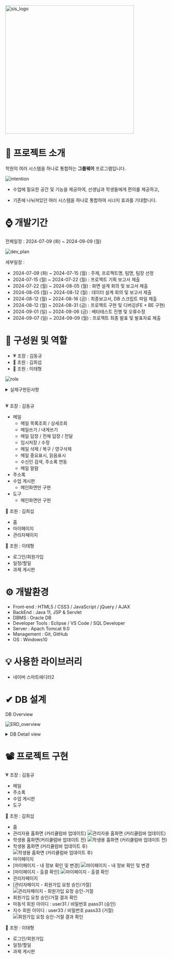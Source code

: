 <img src="https://github.com/user-attachments/assets/7297e3be-d422-40e5-9dc4-024cfcef5daf" alt="sis_logo" width="400">


# 📌 프로젝트 소개

학원의 여러 시스템을 하나로 통합하는 <b>그룹웨어</b> 프로그램입니다. 

![intention](https://github.com/user-attachments/assets/b72c6627-fd30-40e6-86ad-fae14c3897ac)

- 수업에 필요한 공간 및 기능을 제공하여, 선생님과 학생들에게 편의를 제공하고,

- 기존에 나눠져있던 여러 시스템을 하나로 통합하여 시너지 효과를 기대합니다.


# ⌚ 개발기간

전체일정 : 2024-07-09 (화) ~ 2024-09-09 (월)

![dev_plan](https://github.com/user-attachments/assets/ab93c65d-6a31-4a27-8311-93916f0396e6)

세부일정 :
- 2024-07-09 (화) ~ 2024-07-15 (월) : 주제, 프로젝트명, 팀명, 팀장 선정
- 2024-07-15 (월) ~ 2024-07-22 (월) : 프로젝트 기획 보고서 제출
- 2024-07-22 (월) ~ 2024-08-05 (월) : 화면 설계 회의 및 보고서 제출
- 2024-08-05 (월) ~ 2024-08-12 (월) : 데이터 설계 회의 및 보고서 제출
- 2024-08-12 (월) ~ 2024-08-16 (금) : 최종보고서, DB 스크립트 파일 제출
- 2024-08-12 (월) ~ 2024-08-31 (금) : 프로젝트 구현 및 디버깅(FE + BE 구현)
- 2024-09-01 (일) ~ 2024-09-06 (금) : 베타테스트 진행 및 오류수정
- 2024-09-07 (일) ~ 2024-09-09 (월) : 프로젝트 최종 발표 및 발표자료 제출


# 🌱 구성원 및 역할

- 💗 조장 : 김동규
- 💛 조원 : 김희섭
- 💙 조원 : 이태형

![role](https://github.com/user-attachments/assets/be4f9d96-f2de-4bc8-9236-95b30fa3315a)

<details>
<summary>실제구현된사항</summary>

![role_real](https://github.com/user-attachments/assets/a450bd31-ce72-493c-a083-ce8fc8dfe4ac)

</details>
<br>

💗 조장 : 김동규

- 메일
    - 메일 목록조회 / 상세조회
    - 메일쓰기 / 내게쓰기
    - 메일  답장 / 전체 답장 / 전달
    - 임시저장 / 수정
    - 메일 삭제 / 복구 / 영구삭제
    - 메일 중요표시, 읽음표시
    - 수신인 검색, 주소록 연동
    - 메일 알람
- 주소록
- 수업 게시판
    - 메인화면만 구현
- 도구
    - 메인화면만 구현

💛 조원 : 김희섭

- 홈
- 마이페이지
- 관리자페이지

💙 조원 : 이태형

- 로그인/회원가입
- 일정/할일
- 과제 게시판



# ⚙ 개발환경

- Front-end : HTML5 / CSS3 / JavaScript / jQuery / AJAX
- BackEnd : Java 11, JSP & Servlet
- DBMS : Oracle DB
- Developer Tools : Eclipse / VS Code / SQL Developer
- Server : Apach Tomcat 9.0
- Management : Git, GitHub
- OS : Windows10


# 💡 사용한 라이브러리

- 네이버 스마트에디터2


# ✔ DB 설계

DB Overview

![ERD_overview](https://github.com/user-attachments/assets/4723f86c-68f7-4c5c-a52f-6d0311a8f30f)


<details>
<summary>DB Detail view</summary>

![ERD_detail](https://github.com/user-attachments/assets/77283b65-e7ff-434f-9d76-62761f8c4609)

</details>




# 📽 프로젝트 구현

💗 조장 : 김동규

- 메일
- 주소록
- 수업 게시판
- 도구

💛 조원 : 김희섭

- 홈
- 관리자용 홈화면 (커리큘럼바 업데이트)
 ![관리자용 홈화면 (커리큘럼바 업데이트)](https://github.com/user-attachments/assets/9558f843-21c2-40a3-813f-f453dc09ae81)
- 학생용 홈화면(커리큘럼바 업데이트 전)
 ![학생용 홈화면 (커리큘럼바 업데이트 전)](https://github.com/user-attachments/assets/ee68498c-abef-42d4-92cc-b0db0beb2eed)
- 학생용 홈화면 (커리큘럼바 업데이트 후)
 ![학생용 홈화면 (커리큘럼바 업데이트 후)](https://github.com/user-attachments/assets/361a11dd-7399-4d97-9039-59a604132c37)
- 마이페이지
- [마이페이지 - 내 정보 확인 및 변경]
 ![마이페이지 - 내 정보 확인 및 변경](https://github.com/user-attachments/assets/bf13f1cd-dcb1-4fec-aa6b-05c050de6a7e)
- [마이페이지 - 출결 확인]
 ![마이페이지 - 출결 확인](https://github.com/user-attachments/assets/2a771839-ce09-41ba-add7-eccad2464499)
- 관리자페이지
- [관리자페이지 - 회원가입 요청 승인/거절]
 ![관리자페이지 - 회원가입 요청 승인-거절](https://github.com/user-attachments/assets/38ddf8ca-af41-4a0b-8e83-0213dc6dff6f)
- 회원가입 요청 승인/거절 결과 확인
- 마동석 회원 아이디 : user31 / 비밀번호 pass31 (승인)
- 지수 회원 아이디 : user33 / 비밀번호 pass33 (거절)
 ![회원가입 요청 승인-거절 결과 확인](https://github.com/user-attachments/assets/3ed85efb-335e-4858-9192-7ae762c972a6)

💙 조원 : 이태형

- 로그인/회원가입
- 일정/할일
- 과제 게시판
